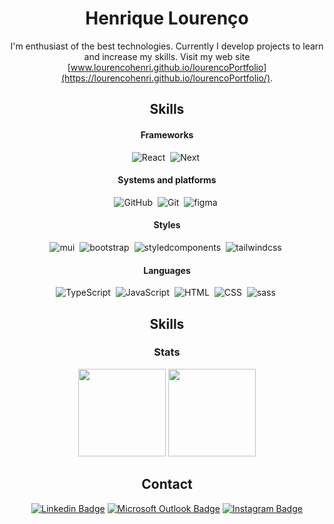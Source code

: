 <div align="center">

# Henrique Lourenço

I'm enthusiast of the best technologies. Currently I develop projects to learn and increase my skills.
Visit my web site [www.lourencohenri.github.io/lourencoPortfolio](https://lourencohenri.github.io/lourencoPortfolio/).


## Skills
  
#### Frameworks
  ![React](https://img.shields.io/badge/-React-1261a0?style=for-the-badge&logo=react&logoColor=white)&nbsp;
  ![Next](https://img.shields.io/badge/-Next-1261a0?style=for-the-badge&logo=nextdotjs&logoColor=white)&nbsp;
  
#### Systems and platforms 
  ![GitHub](https://img.shields.io/badge/-GitHub-1261a0?style=for-the-badge&logo=github&logoColor=white)&nbsp;
  ![Git](https://img.shields.io/badge/-Git-1261a0?style=for-the-badge&logo=git&logoColor=white)&nbsp;
  ![figma](https://img.shields.io/badge/-figma-1261a0?style=for-the-badge&logo=figma&logoColor=white)&nbsp;
  
#### Styles
  ![mui](https://img.shields.io/badge/-mui-1261a0?style=for-the-badge&logo=mui&logoColor=white)&nbsp;
  ![bootstrap](https://img.shields.io/badge/-bootstrap-1261a0?style=for-the-badge&logo=bootstrap&logoColor=white)&nbsp;
  ![styledcomponents](https://img.shields.io/badge/-styledcomponents-1261a0?style=for-the-badge&logo=styledcomponents&logoColor=white)&nbsp;
  ![tailwindcss](https://img.shields.io/badge/-tailwindcss-1261a0?style=for-the-badge&logo=tailwindcss&logoColor=white)&nbsp;
  
#### Languages
  ![TypeScript](https://img.shields.io/badge/-TypeScript-1261a0?style=for-the-badge&logo=TypeScript&logoColor=white)&nbsp;
  ![JavaScript](https://img.shields.io/badge/-JavaScript-1261a0?style=for-the-badge&logo=javascript&logoColor=white)&nbsp;
  ![HTML](https://img.shields.io/badge/-HTML-1261a0?style=for-the-badge&logo=HTML5&logoColor=white)&nbsp;
  ![CSS](https://img.shields.io/badge/-CSS-1261a0?style=for-the-badge&logo=CSS3&logoColor=white)&nbsp;
  ![sass](https://img.shields.io/badge/-sass-1261a0?style=for-the-badge&logo=sass&logoColor=white)&nbsp;  

## Skills
  
  
### Stats

<div display="flex" align="center">
  <img height="140em" src="https://github-readme-stats.vercel.app/api?username=LourencoHenri&theme=github_dark"/>
  <img height="140em" src="https://github-readme-stats.vercel.app/api/top-langs/?username=LourencoHenri&theme=github_dark&layout=compact"/> 
</div>
  
## Contact

[![Linkedin Badge](https://img.shields.io/badge/-Henrique%20Lourenço-1261a0?style=for-the-badge&logo=Linkedin&logoColor=white&link=https://www.linkedin.com/in/henrique-lourenco/)](https://www.linkedin.com/in/henrique-lourenco/) 
[![Microsoft Outlook Badge](https://img.shields.io/badge/-henri.lourenco@outlook.com-1261a0?style=for-the-badge&logo=Gmail&logoColor=white&link=mailto:henri.lourenco@outlook.com)](mailto:henri.lourenco@outlook.com)
[![Instagram Badge](https://img.shields.io/badge/-lourencohenri-1261a0?style=for-the-badge&labelColor=1261a0&logo=instagram&logoColor=white&link=https://www.instagram.com/lourencohenri/)](https://www.instagram.com/lourencohenri/) 

</div>
